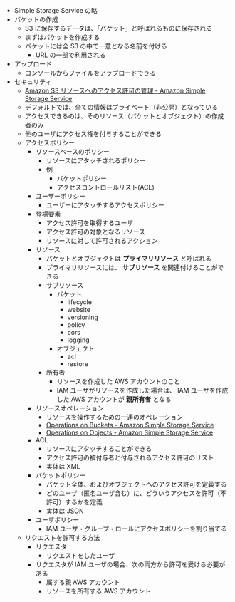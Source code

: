 - Simple Storage Service の略
- バケットの作成
    - S3 に保存するデータは、「バケット」と呼ばれるものに保存される
    - まずはバケットを作成する
    - バケットには全 S3 の中で一意となる名前を付ける
        - URL の一部で利用される
- アップロード
    - コンソールからファイルをアップロードできる
- セキュリティ
    - [Amazon S3 リソースへのアクセス許可の管理 - Amazon Simple Storage Service](https://docs.aws.amazon.com/ja_jp/AmazonS3/latest/dev/s3-access-control.html)
    - デフォルトでは、全ての情報はプライベート（非公開）となっている
    - アクセスできるのは、そのリソース（バケットとオブジェクト）の作成者のみ
    - 他のユーザにアクセス権を付与することができる
    - アクセスポリシー
        - リソースベースのポリシー
            - リソースにアタッチされるポリシー
            - 例
                - バケットポリシー
                - アクセスコントロールリスト(ACL)
        - ユーザーポリシー
            - ユーザーにアタッチするアクセスポリシー
        - 登場要素
            - アクセス許可を取得するユーザ
            - アクセス許可の対象となるリソース
            - リソースに対して許可されるアクション
        - リソース
            - バケットとオブジェクトは **プライマリリソース** と呼ばれる
            - プライマリリソースには、 **サブリソース** を関連付けることができる
            - サブリソース
                - バケット
                    - lifecycle
                    - website
                    - versioning
                    - policy
                    - cors
                    - logging
                - オブジェクト
                    - acl
                    - restore
            - 所有者
                - リソースを作成した AWS アカウントのこと
                - IAM ユーザがリソースを作成した場合は、 IAM ユーザを作成した AWS アカウントが **親所有者** となる
        - リソースオペレーション
            - リソースを操作するための一連のオペレーション
            - [Operations on Buckets - Amazon Simple Storage Service](https://docs.aws.amazon.com/ja_jp/AmazonS3/latest/API/RESTBucketOps.html)
            - [Operations on Objects - Amazon Simple Storage Service](https://docs.aws.amazon.com/ja_jp/AmazonS3/latest/API/RESTObjectOps.html)
        - ACL
            - リソースにアタッチすることができる
            - アクセス許可の被付与者と付与されるアクセス許可のリスト
            - 実体は XML
        - バケットポリシー
            - バケット全体、およびオブジェクトへのアクセス許可を定義する
            - どのユーザ（匿名ユーザ含む）に、どういうアクセスを許可（不許可）するかを定義
            - 実体は JSON
        - ユーザポリシー
            - IAM ユーザ・グループ・ロールにアクセスポリシーを割り当てる
    - リクエストを許可する方法
        - リクエスタ
            - リクエストをしたユーザ
        - リクエスタが IAM ユーザの場合、次の両方から許可を受ける必要がある
            - 属する親 AWS アカウント
            - リソースを所有する AWS アカウント